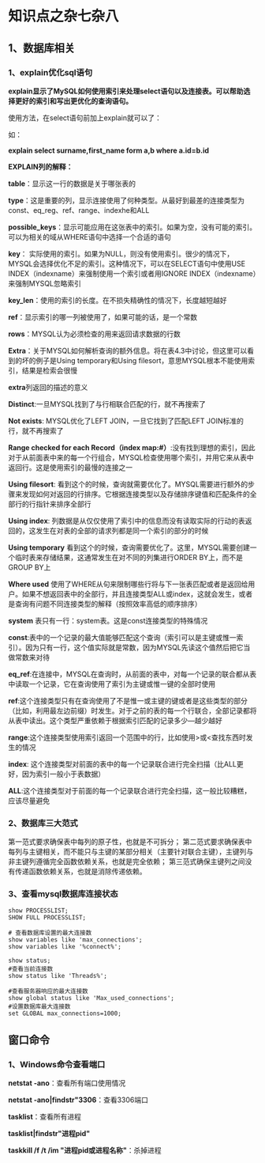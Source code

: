 # 知识点之杂七杂八

## 1、数据库相关

### 1、explain优化sql语句

**explain显示了MySQL如何使用索引来处理select语句以及连接表。可以帮助选择更好的索引和写出更优化的查询语句。**

使用方法，在select语句前加上explain就可以了：

如：

**explain select surname,first_name form a,b where a.id=b.id** 

**EXPLAIN列的解释：**

**table**：显示这一行的数据是关于哪张表的

**type**：这是重要的列，显示连接使用了何种类型。从最好到最差的连接类型为const、eq_reg、ref、range、indexhe和ALL

**possible_keys**：显示可能应用在这张表中的索引。如果为空，没有可能的索引。可以为相关的域从WHERE语句中选择一个合适的语句

**key**： 实际使用的索引。如果为NULL，则没有使用索引。很少的情况下，MYSQL会选择优化不足的索引。这种情况下，可以在SELECT语句中使用USE INDEX（indexname）来强制使用一个索引或者用IGNORE INDEX（indexname）来强制MYSQL忽略索引

**key_len**：使用的索引的长度。在不损失精确性的情况下，长度越短越好

**ref**：显示索引的哪一列被使用了，如果可能的话，是一个常数

**rows**：MYSQL认为必须检查的用来返回请求数据的行数

**Extra**：关于MYSQL如何解析查询的额外信息。将在表4.3中讨论，但这里可以看到的坏的例子是Using temporary和Using filesort，意思MYSQL根本不能使用索引，结果是检索会很慢

**extra**列返回的描述的意义

**Distinct**:一旦MYSQL找到了与行相联合匹配的行，就不再搜索了

**Not exists**: MYSQL优化了LEFT JOIN，一旦它找到了匹配LEFT JOIN标准的行，就不再搜索了

**Range checked for each Record（index map:#）**:没有找到理想的索引，因此对于从前面表中来的每一个行组合，MYSQL检查使用哪个索引，并用它来从表中返回行。这是使用索引的最慢的连接之一

**Using filesort**: 看到这个的时候，查询就需要优化了。MYSQL需要进行额外的步骤来发现如何对返回的行排序。它根据连接类型以及存储排序键值和匹配条件的全部行的行指针来排序全部行

**Using index**: 列数据是从仅仅使用了索引中的信息而没有读取实际的行动的表返回的，这发生在对表的全部的请求列都是同一个索引的部分的时候

**Using temporary** 看到这个的时候，查询需要优化了。这里，MYSQL需要创建一个临时表来存储结果，这通常发生在对不同的列集进行ORDER BY上，而不是GROUP BY上

**Where used** 使用了WHERE从句来限制哪些行将与下一张表匹配或者是返回给用户。如果不想返回表中的全部行，并且连接类型ALL或index，这就会发生，或者是查询有问题不同连接类型的解释（按照效率高低的顺序排序）

**system** 表只有一行：system表。这是const连接类型的特殊情况

**const**:表中的一个记录的最大值能够匹配这个查询（索引可以是主键或惟一索引）。因为只有一行，这个值实际就是常数，因为MYSQL先读这个值然后把它当做常数来对待

**eq_ref**:在连接中，MYSQL在查询时，从前面的表中，对每一个记录的联合都从表中读取一个记录，它在查询使用了索引为主键或惟一键的全部时使用

**ref**:这个连接类型只有在查询使用了不是惟一或主键的键或者是这些类型的部分（比如，利用最左边前缀）时发生。对于之前的表的每一个行联合，全部记录都将从表中读出。这个类型严重依赖于根据索引匹配的记录多少—越少越好

**range**:这个连接类型使用索引返回一个范围中的行，比如使用>或<查找东西时发生的情况

**index**: 这个连接类型对前面的表中的每一个记录联合进行完全扫描（比ALL更好，因为索引一般小于表数据）

**ALL**:这个连接类型对于前面的每一个记录联合进行完全扫描，这一般比较糟糕，应该尽量避免



### 2、数据库三大范式

第一范式要求确保表中每列的原子性，也就是不可拆分；
第二范式要求确保表中每列与主键相关，而不能只与主键的某部分相关（主要针对联合主键），主键列与非主键列遵循完全函数依赖关系，也就是完全依赖；
第三范式确保主键列之间没有传递函数依赖关系，也就是消除传递依赖。

### 3、查看mysql数据库连接状态

```mysql
show PROCESSLIST;
SHOW FULL PROCESSLIST;

# 查看数据库设置的最大连接数
show variables like 'max_connections';
show variables like '%connect%';

show status;
#查看当前连接数
show status like 'Threads%';

#查看服务器响应的最大连接数
show global status like 'Max_used_connections';
#设置数据库最大连接数
set GLOBAL max_connections=1000;
```



## 窗口命令

### 1、Windows命令查看端口

**netstat -ano**：查看所有端口使用情况

**netstat -ano|findstr"3306**：查看3306端口

**tasklist**：查看所有进程

**tasklist|findstr"进程pid"**

**taskkill /f /t /im "进程pid或进程名称"**：杀掉进程